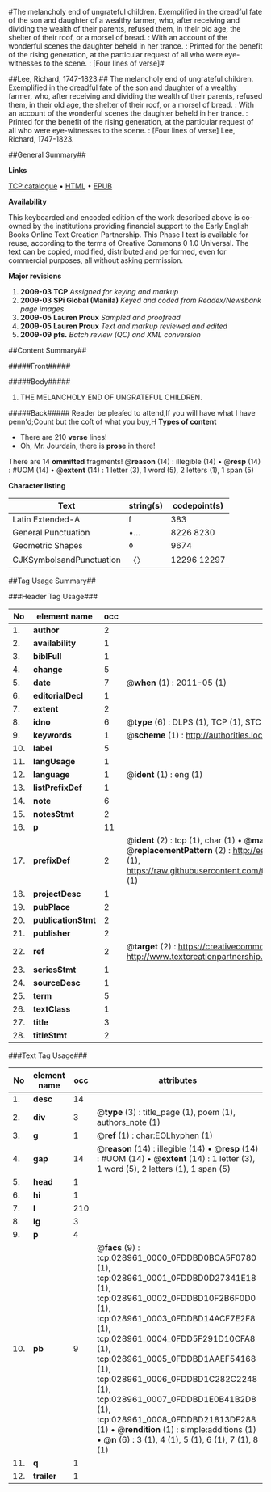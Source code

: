 #The melancholy end of ungrateful children. Exemplified in the dreadful fate of the son and daughter of a wealthy farmer, who, after receiving and dividing the wealth of their parents, refused them, in their old age, the shelter of their roof, or a morsel of bread. : With an account of the wonderful scenes the daughter beheld in her trance. : Printed for the benefit of the rising generation, at the particular request of all who were eye-witnesses to the scene. : [Four lines of verse]#

##Lee, Richard, 1747-1823.##
The melancholy end of ungrateful children. Exemplified in the dreadful fate of the son and daughter of a wealthy farmer, who, after receiving and dividing the wealth of their parents, refused them, in their old age, the shelter of their roof, or a morsel of bread. : With an account of the wonderful scenes the daughter beheld in her trance. : Printed for the benefit of the rising generation, at the particular request of all who were eye-witnesses to the scene. : [Four lines of verse]
Lee, Richard, 1747-1823.

##General Summary##

**Links**

[TCP catalogue](http://www.ota.ox.ac.uk/tcp/)  • 
[HTML](http://tei.it.ox.ac.uk/tcp/Texts-HTML/free/N21/N21975.html)  • 
[EPUB](http://tei.it.ox.ac.uk/tcp/Texts-EPUB/free/N21/N21975.epub)

**Availability**

This keyboarded and encoded edition of the
	       work described above is co-owned by the institutions
	       providing financial support to the Early English Books
	       Online Text Creation Partnership. This Phase I text is
	       available for reuse, according to the terms of Creative
	       Commons 0 1.0 Universal. The text can be copied,
	       modified, distributed and performed, even for
	       commercial purposes, all without asking permission.

**Major revisions**

1. __2009-03__ __TCP__ *Assigned for keying and markup*
1. __2009-03__ __SPi Global (Manila)__ *Keyed and coded from Readex/Newsbank page images*
1. __2009-05__ __Lauren Proux__ *Sampled and proofread*
1. __2009-05__ __Lauren Proux__ *Text and markup reviewed and edited*
1. __2009-09__ __pfs.__ *Batch review (QC) and XML conversion*

##Content Summary##

#####Front#####

#####Body#####

1. THE MELANCHOLY END OF UNGRATEFUL CHILDREN.

#####Back#####
Reader be pleaſed to attend,If you will have what I have penn'd;Count but the coſt of what you buy,H
**Types of content**

  * There are 210 **verse** lines!
  * Oh, Mr. Jourdain, there is **prose** in there!

There are 14 **ommitted** fragments! 
 @__reason__ (14) : illegible (14)  •  @__resp__ (14) : #UOM (14)  •  @__extent__ (14) : 1 letter (3), 1 word (5), 2 letters (1), 1 span (5)

**Character listing**


|Text|string(s)|codepoint(s)|
|---|---|---|
|Latin Extended-A|ſ|383|
|General Punctuation|•…|8226 8230|
|Geometric Shapes|◊|9674|
|CJKSymbolsandPunctuation|〈〉|12296 12297|

##Tag Usage Summary##

###Header Tag Usage###

|No|element name|occ|attributes|
|---|---|---|---|
|1.|__author__|2||
|2.|__availability__|1||
|3.|__biblFull__|1||
|4.|__change__|5||
|5.|__date__|7| @__when__ (1) : 2011-05 (1)|
|6.|__editorialDecl__|1||
|7.|__extent__|2||
|8.|__idno__|6| @__type__ (6) : DLPS (1), TCP (1), STC (1), NOTIS (1), IMAGE-SET (1), EVANS-CITATION (1)|
|9.|__keywords__|1| @__scheme__ (1) : http://authorities.loc.gov/ (1)|
|10.|__label__|5||
|11.|__langUsage__|1||
|12.|__language__|1| @__ident__ (1) : eng (1)|
|13.|__listPrefixDef__|1||
|14.|__note__|6||
|15.|__notesStmt__|2||
|16.|__p__|11||
|17.|__prefixDef__|2| @__ident__ (2) : tcp (1), char (1)  •  @__matchPattern__ (2) : ([0-9\-]+):([0-9IVX]+) (1), (.+) (1)  •  @__replacementPattern__ (2) : http://eebo.chadwyck.com/downloadtiff?vid=$1&page=$2 (1), https://raw.githubusercontent.com/textcreationpartnership/Texts/master/tcpchars.xml#$1 (1)|
|18.|__projectDesc__|1||
|19.|__pubPlace__|2||
|20.|__publicationStmt__|2||
|21.|__publisher__|2||
|22.|__ref__|2| @__target__ (2) : https://creativecommons.org/publicdomain/zero/1.0/ (1), http://www.textcreationpartnership.org/docs/. (1)|
|23.|__seriesStmt__|1||
|24.|__sourceDesc__|1||
|25.|__term__|5||
|26.|__textClass__|1||
|27.|__title__|3||
|28.|__titleStmt__|2||


###Text Tag Usage###

|No|element name|occ|attributes|
|---|---|---|---|
|1.|__desc__|14||
|2.|__div__|3| @__type__ (3) : title_page (1), poem (1), authors_note (1)|
|3.|__g__|1| @__ref__ (1) : char:EOLhyphen (1)|
|4.|__gap__|14| @__reason__ (14) : illegible (14)  •  @__resp__ (14) : #UOM (14)  •  @__extent__ (14) : 1 letter (3), 1 word (5), 2 letters (1), 1 span (5)|
|5.|__head__|1||
|6.|__hi__|1||
|7.|__l__|210||
|8.|__lg__|3||
|9.|__p__|4||
|10.|__pb__|9| @__facs__ (9) : tcp:028961_0000_0FDDBD0BCA5F0780 (1), tcp:028961_0001_0FDDBD0D27341E18 (1), tcp:028961_0002_0FDDBD10F2B6F0D0 (1), tcp:028961_0003_0FDDBD14ACF7E2F8 (1), tcp:028961_0004_0FDD5F291D10CFA8 (1), tcp:028961_0005_0FDDBD1AAEF54168 (1), tcp:028961_0006_0FDDBD1C282C2248 (1), tcp:028961_0007_0FDDBD1E0B41B2D8 (1), tcp:028961_0008_0FDDBD21813DF288 (1)  •  @__rendition__ (1) : simple:additions (1)  •  @__n__ (6) : 3 (1), 4 (1), 5 (1), 6 (1), 7 (1), 8 (1)|
|11.|__q__|1||
|12.|__trailer__|1||

